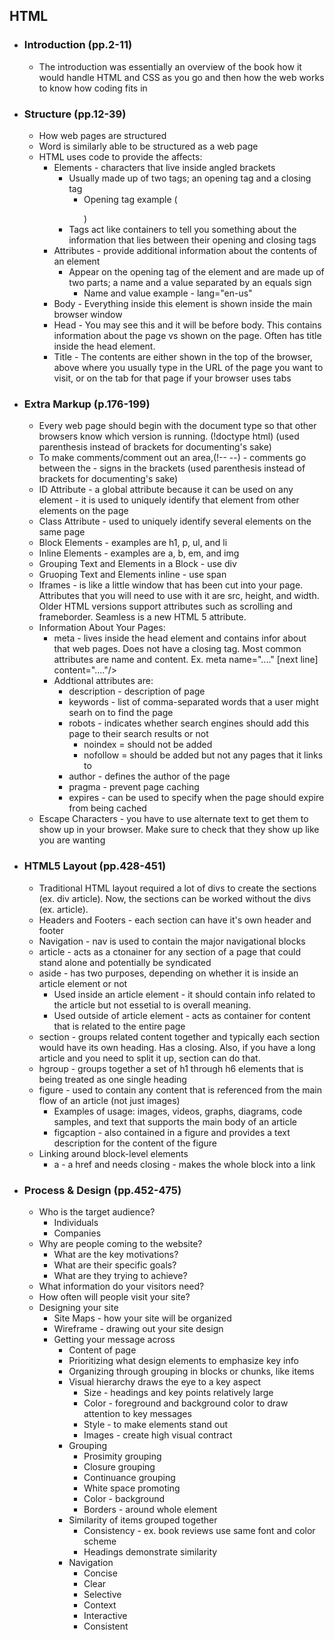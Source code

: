 ## HTML

- ### Introduction (pp.2-11)
    - The introduction was essentially an overview of the book how it would handle HTML  and CSS as you go and then how the web works to know how coding fits in

- ### Structure (pp.12-39)
    - How web pages are structured
    - Word is similarly able to be structured as a web page
    - HTML uses code to provide the affects:
        - Elements - characters that live inside angled brackets
            - Usually made up of two tags; an opening tag and a closing tag
                - Opening tag example (<p></p>)
            - Tags act like containers to tell you something about the information that lies between their opening and closing tags
        - Attributes - provide additional information about the contents of an element
            - Appear on the opening tag of the element and are made up of two parts; a name and a value separated by an equals sign
                - Name and value example - lang="en-us"
        - Body - Everything inside this element is shown inside the main browser window
        - Head - You may see this and it will be before body.  This contains information about the page vs shown on the page.  Often has title inside the head element.
        - Title - The contents are either shown in the top of the browser, above where you usually type in the URL of the page you want to visit, or on the tab for that page if your browser uses tabs

- ### Extra Markup (p.176-199)
    - Every web page should begin with the document type so that other browsers know which version is running.  (!doctype html) (used parenthesis instead of brackets for documenting's sake)
    -  To make comments/comment out an area,(!-- --) - comments go between the - signs in the brackets (used parenthesis instead of brackets for documenting's sake)
    - ID Attribute - a global attribute because it can be used on any element - it is used to uniquely identify that element from other elements on the page
    - Class Attribute - used to uniquely identify several elements on the same page
    - Block Elements - examples are h1, p, ul, and li
    - Inline Elements - examples are a, b, em, and img
    - Grouping Text and Elements in a Block - use div
    - Gruoping Text and Elements inline - use span
    - Iframes - is like a little window that has been cut into your page.  Attributes that you will need to use with it are src, height, and width.  Older HTML versions support attributes such as scrolling and frameborder.  Seamless is a new HTML 5 attribute.
    - Information About Your Pages:
        - meta - lives inside the head element and contains infor about that web pages.  Does not have a closing tag.  Most common attributes are name and content.  Ex.  meta name="...." [next line] content="...."/>
        -  Addtional attributes are:
            - description - description of page
            - keywords - list of comma-separated words that a user might searh on to find the page
            - robots - indicates whether search engines should add this page to their search results or not
                - noindex = should not be added
                - nofollow = should be added but not any pages that it links to
            - author - defines the author of the page
            - pragma - prevent page caching
            - expires - can be used to specify when the page should expire from being cached
    - Escape Characters - you have to use alternate text to get them to show up in your browser.  Make sure to check that they show up like you are wanting

- ### HTML5 Layout (pp.428-451)
    - Traditional HTML layout required a lot of divs to create the sections (ex. div article).  Now, the sections can be worked without the divs (ex. article).
    - Headers and Footers - each section can have it's own header and footer
    - Navigation - nav is used to contain the major navigational blocks
    - article - acts as a ctonainer for any section of a page that could stand alone and potentially be syndicated
    - aside - has two purposes, depending on whether it is inside an article element or not
        - Used inside an article element - it should contain info related to the article but not essetial to is overall meaning.
        - Used outside of article element - acts as container for content that is related to the entire page
    - section - groups related content together and typically each section would have its own heading. Has a closing.  Also, if you have a long article and you need to split it up, section can do that.
    - hgroup - groups together a set of h1 through h6 elements that is being treated as one single heading
    - figure - used to contain any content that is referenced from the main flow of an article (not just images)
        - Examples of usage:  images, videos, graphs, diagrams, code samples, and text that supports the main body of an article    
        - figcaption - also contained in a figure and provides a text description for the content of the figure
    - Linking around block-level elements
        - a - a href and needs closing - makes the whole block into a link
        
- ### Process & Design (pp.452-475)
    - Who is the target audience?
        - Individuals
        - Companies
    - Why are people coming to the website?
        - What are the key motivations?
        - What are their specific goals?
        - What are they trying to achieve?
    - What information do your visitors need?
    - How often will people visit your site?
    - Designing your site
        - Site Maps - how your site will be organized
        - Wireframe - drawing out your site design
        - Getting your message across
            - Content of page
            - Prioritizing what design elements to emphasize key info
            - Organizing through grouping in blocks or chunks, like items
            - Visual hierarchy draws the eye to a key aspect
                - Size - headings and key points relatively large
                - Color - foreground and background color to draw attention to key messages
                - Style - to make elements stand out
                - Images - create high visual contract
            - Grouping
                - Prosimity grouping
                - Closure grouping
                - Continuance grouping
                - White space promoting
                - Color - background
                - Borders - around whole element
            - Similarity of items grouped together
                - Consistency - ex. book reviews use same font and color scheme
                - Headings demonstrate similarity
            - Navigation
                - Concise
                - Clear
                - Selective
                - Context
                - Interactive
                - Consistent
                